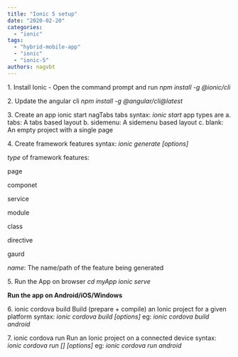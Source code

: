 ```yaml
---
title: "Ionic 5 setup"
date: "2020-02-20"
categories: 
  - "ionic"
tags: 
  - "hybrid-mobile-app"
  - "ionic"
  - "ionic-5"
authors: nagvbt
---
```


1\. Install Ionic - Open the command prompt and run _npm install -g @ionic/cli_

2\. Update the angular cli _npm install -g @angular/cli@latest_

3\. Create an app ionic start nagTabs tabs syntax: _ionic start_ app types are a. tabs: A tabs based layout b. sidemenu: A sidemenu based layout c. blank: An empty project with a single page

4\. Create framework features syntax: _ionic generate \[options\]_

_type_ of framework features:

page 

componet

service

module

class

directive

gaurd

_name_: The name/path of the feature being generated

5\. Run the App on browser _cd myApp_ _ionic serve_

**Run the app on Android/iOS/Windows**

6\. ionic cordova build Build (prepare + compile) an Ionic project for a given platform syntax: _ionic cordova build \[options\]_ eg: _ionic cordova build android_

7\. ionic cordova run Run an Ionic project on a connected device syntax: _ionic cordova run \[\] \[options\]_ eg: _ionic cordova run android_
